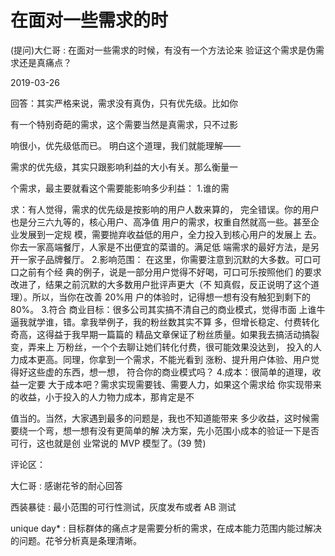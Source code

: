 # 在面对一些需求的时

(提问)大仁哥 : 在面对一些需求的时候，有没有一个方法论来 验证这个需求是伪需求还是真痛点？

2019-03-26

回答：其实严格来说，需求没有真伪，只有优先级。比如你

有一个特别奇葩的需求，这个需要当然是真需求，只不过影

响很小，优先级低而已。 明白这个道理，我们就能理解——

需求的优先级，其实只跟影响利益的大小有关。那么衡量一

个需求，最主要就看这个需要能影响多少利益： 1.谁的需

求：有人觉得，需求的优先级是按影响的用户人数来算的， 完全错误。你的用户也是分三六九等的，核心用户、高净值 用户的需求，权重自然就高一些。甚至企业发展到一定规 模，需要抛弃收益低的用户，全力投入到核心用户的发展上 去。你去一家高端餐厅，人家是不出便宜的菜谱的。满足低 端需求的最好方法，是另开一家子品牌餐厅。 2.影响范围： 在这里，你需要注意到沉默的大多数。可口可口之前有个经 典的例子，说是一部分用户觉得不好喝，可口可乐按照他们 的要求改进了，结果之前沉默的大多数用户批评声更大（不 知真假，反正说明了这个道理）。所以，当你在改善 20%用 户的体验时，记得想一想有没有触犯到剩下的 80%。 3.符合 商业目标：很多公司其实搞不清自己的商业模式，觉得市面 上谁牛逼我就学谁，错。拿我举例子，我的粉丝数其实不算 多，但增长稳定、付费转化奇高，这得益于我早期一篇篇的 精品文章保证了粉丝质量。如果我去搞活动搞裂变，弄来上 万粉丝，一个个去聊让她们转化付费，很可能效果没达到， 投入的人力成本更高。同理，你拿到一个需求，不能光看到 涨粉、提升用户体验、用户觉得好这些虚的东西，想一想， 符合你的商业模式吗？ 4.成本：很简单的道理，收益一定要 大于成本吧？需求实现需要钱、需要人力，如果这个需求给 你实现带来的收益，小于投入的人力物力成本，那肯定是不

值当的。当然，大家遇到最多的问题是，我也不知道能带来 多少收益，这时候需要绕一个弯，想一想有没有更简单的解 决方案，先小范围小成本的验证一下是否可行，这也就是创 业常说的 MVP 模型了。(39 赞)

评论区：

大仁哥 : 感谢花爷的耐心回答

西装暴徒 : 最小范围的可行性测试，灰度发布或者 AB 测试

unique day* : 目标群体的痛点才是需要分析的需求，在成本能力范围内能过解决的问题。花爷分析真是条理清晰。